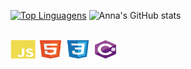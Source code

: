 [![Top Linguagens](https://github-readme-stats.vercel.app/api/top-langs/?username=AnnaBeatrizSilva2904&layout=compact&show_icons=true&theme=radical)](https://github.com/AnnaBeatrizSilva2904/github-readme-stats)
![Anna's GitHub stats](https://github-readme-stats.vercel.app/api?username=AnnaBeatrizSilva2904&show_icons=true&theme=radical)

<div style="display: inline_block"><br>
  <img align="center" alt="Anna-Js" height="30" width="40" src="https://raw.githubusercontent.com/devicons/devicon/master/icons/javascript/javascript-plain.svg">
  <img align="center" alt="Anna-HTML" height="30" width="40" src="https://raw.githubusercontent.com/devicons/devicon/master/icons/html5/html5-original.svg">
  <img align="center" alt="Anna-CSS" height="30" width="40" src="https://raw.githubusercontent.com/devicons/devicon/master/icons/css3/css3-original.svg">
  <img align="center" alt="Anna-Csharp" height="30" width="40" src="https://raw.githubusercontent.com/devicons/devicon/master/icons/csharp/csharp-original.svg">
</div>




